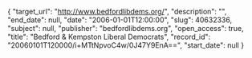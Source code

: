 {
  "target_url": "http://www.bedfordlibdems.org/", 
  "description": "", 
  "end_date": null, 
  "date": "2006-01-01T12:00:00", 
  "slug": 40632336, 
  "subject": null, 
  "publisher": "bedfordlibdems.org", 
  "open_access": true, 
  "title": "Bedford & Kempston Liberal Democrats", 
  "record_id": "20060101T120000/i+MTtNpvoC4w/0J47Y9EnA==", 
  "start_date": null
}


